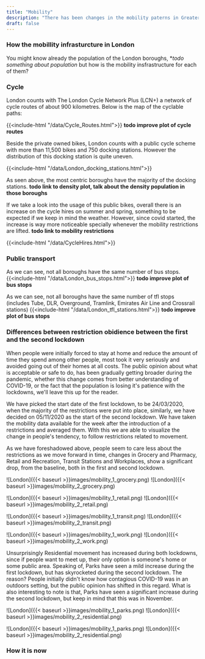 ```yaml
---
title: "Mobility"
description: "There has been changes in the mobility paterns in Greater London"
draft: false
---
```

### How the mobillity infrasturcture in London

You might know already the population of the London boroughs, **todo something about population* but how is the mobility insfrastructure for each of them? 

### Cycle
London counts with The London Cycle Network Plus (LCN+) a  network of cycle routes of about 900 kilometres. Below is the map of the cyclable paths:

{{<include-html "/data/Cycle_Routes.html">}}
**todo improve plot of cycle routes**


Beside the private owned bikes, London counts with a public cycle scheme with more than 11,500 bikes and 750 docking stations. However the distribution of this docking station is quite uneven.

{{<include-html "/data/London_docking_stations.html">}}


As seen above, the most centric boroughs have the majority of the docking stations. **todo link to density plot, talk about the density population in those boroughs**


If we take a look into the usage of this public bikes, overall there is an increase on the cycle hires on summer and spring, something to be expected if we keep in mind the weather. However, since covid started, the increase is way more noticeable specially whenever the mobility restrictions are lifted. **todo link to mobility restrictions**

{{<include-html "/data/CycleHires.html">}}


### Public transport
As we can see, not all boroughs have the same number of bus stops. 
{{<include-html "/data/London_bus_stops.html">}}
**todo improve plot of bus stops**



As we can see, not all boroughs have the same number of tfl stops (includes Tube, DLR, Overground, Tramlink, Emirates Air Line and Crossrail stations)
{{<include-html "/data/London_tfl_stations.html">}}
**todo improve plot of bus stops**


### Differences between restriction obidience between the first and the second lockdown

When people were initially forced to stay at home and reduce the amount of time they spend among other people, most took it very seriously and avoided going out of their homes at all costs. The public opinion about what is acceptable or safe to do, has been gradually getting broader during the pandemic, whether this change comes from better understanding of COVID-19, or the fact that the population is losing it's patience with the lockdowns, we'll leave this up for the reader.

We have picked the start date of the first lockdown, to be 24/03/2020, when the majority of the restrictions were put into place, similarly, we have decided on 05/11/2020 as the start of the second lockdown. We have taken the mobility data available for the week after the introduction of a restrictions and averaged them. With this we are able to visualize the change in people's tendency, to follow restrictions related to movement.

As we have foreshadowed above, people seem to care less about the restrictions as we move forward in time, changes in Grocery and Pharmacy, Retail and Recreation, Transit Stations and Workplaces, show a significant drop, from the baseline, both in the first and second lockdown. 

![London]({{< baseurl >}}images/mobility_1_grocery.png)
![London]({{< baseurl >}}images/mobility_2_grocery.png)

![London]({{< baseurl >}}images/mobility_1_retail.png)
![London]({{< baseurl >}}images/mobility_2_retail.png)

![London]({{< baseurl >}}images/mobility_1_transit.png)
![London]({{< baseurl >}}images/mobility_2_transit.png)

![London]({{< baseurl >}}images/mobility_1_work.png)
![London]({{< baseurl >}}images/mobility_2_work.png)

Unsurprisingly Residential movement has increased during both lockdowns, since if people want to meet up, their only option is someone's home or some public area. Speaking of, Parks have seen a mild increase during the first lockdown, but has skyrocketed during the second lockdown. The reason? People initially didn't know how contagious COVID-19 was in an outdoors setting, but the public opinion has shifted in this regard. What is also interesting to note is that, Parks have seen a significant increase during the second lockdown, but keep in mind that this was in November.

![London]({{< baseurl >}}images/mobility_1_parks.png)
![London]({{< baseurl >}}images/mobility_2_residential.png)

![London]({{< baseurl >}}images/mobility_1_parks.png)
![London]({{< baseurl >}}images/mobility_2_residential.png)

### How it is now

